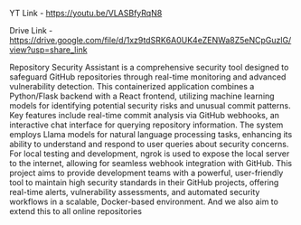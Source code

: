 YT Link - https://youtu.be/VLASBfyRqN8

Drive Link - https://drive.google.com/file/d/1xz9tdSRK6A0UK4eZENWa8Z5eNCpGuzlG/view?usp=share_link

Repository Security Assistant is a comprehensive security tool designed to safeguard GitHub repositories through real-time monitoring and advanced vulnerability detection. This containerized application combines a Python/Flask backend with a React frontend, utilizing machine learning models for identifying potential security risks and unusual commit patterns. Key features include real-time commit analysis via GitHub webhooks, an interactive chat interface for querying repository information. The system employs Llama models for natural language processing tasks, enhancing its ability to understand and respond to user queries about security concerns. For local testing and development, ngrok is used to expose the local server to the internet, allowing for seamless webhook integration with GitHub. This project aims to provide development teams with a powerful, user-friendly tool to maintain high security standards in their GitHub projects, offering real-time alerts, vulnerability assessments, and automated security workflows in a scalable, Docker-based environment. And we also aim to extend this to all online repositories 
